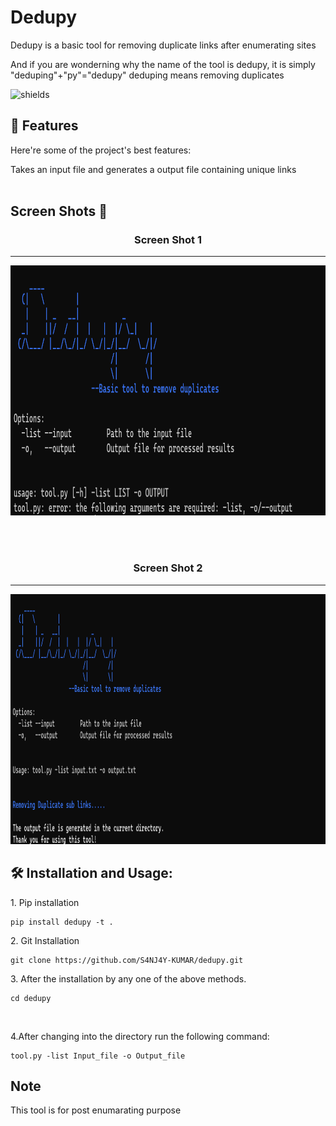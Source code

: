 <h1 align="left" id="title">Dedupy</h1>

<p id="description">Dedupy is a basic tool for removing duplicate links after enumerating sites</p>
<p>And if you are wonderning why the name of the tool is dedupy, it is simply "deduping"+"py"="dedupy" deduping means removing duplicates</p>
<p align="left"><img src="https://img.shields.io/badge/Profile_Views-0-green" alt="shields"></p>

  
<h2>🧐 Features</h2>

Here're some of the project's best features:

Takes an input file and generates a output file containing unique links
<br>
<br>
<h2> Screen Shots 📸</h2>
<h3 align="center"> Screen Shot 1</h3>
<hr>

<p align="center"><img src="https://github.com/S4NJ4Y-KUMAR/dedupy/blob/27f53c07611d34eadb5c1da0365ed23c51558219/ScreenShots/Screenshot%202024-01-03%20223434.png" alt="project-screenshot" width="600" height="400/"></p>
<br>
<br>
<h3 align="center"> Screen Shot 2</h3>
<hr>
<p align="center"><img src="https://github.com/S4NJ4Y-KUMAR/dedupy/blob/27f53c07611d34eadb5c1da0365ed23c51558219/ScreenShots/Screenshot%202024-01-03%20224108.png" alt="project-screenshot" width="600" height="400/"></p>
<h2>🛠️ Installation and Usage:</h2>

<p>1. Pip installation</p>

```
pip install dedupy -t .
```

<p>2. Git Installation</p>

```
git clone https://github.com/S4NJ4Y-KUMAR/dedupy.git
```
<p1>3. After the installation by any one of the above methods.
<br>
```
cd dedupy 
```
<br>
<p>4.After changing into the directory run the following command:</p>

``` 
tool.py -list Input_file -o Output_file
```
<h2>Note</h2>
<p1>This tool is for post enumarating purpose </p1>
<br>
